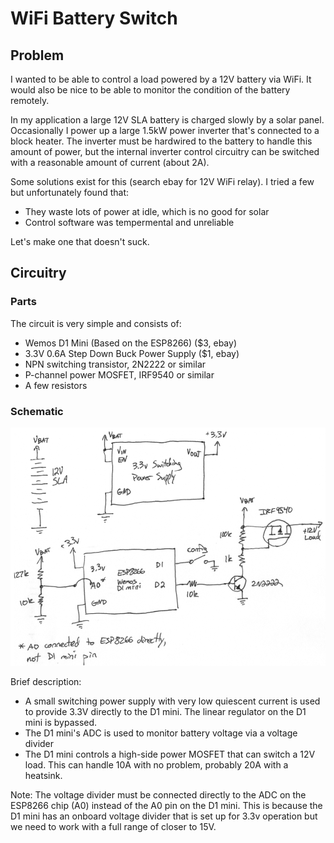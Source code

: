 # WiFi Battery Switch

## Problem

I wanted to be able to control a load powered by a 12V battery via WiFi. It would also be nice to be able to monitor the condition of the battery remotely.

In my application a large 12V SLA battery is charged slowly by a solar panel. Occasionally I power up a large 1.5kW power inverter that's connected to a block heater. The inverter must be hardwired to the battery to handle this amount of power, but the internal inverter control circuitry can be switched with a reasonable amount of current (about 2A). 

Some solutions exist for this (search ebay for 12V WiFi relay). I tried a few but unfortunately found that:
* They waste lots of power at idle, which is no good for solar
* Control software was tempermental and unreliable

Let's make one that doesn't suck.

## Circuitry

### Parts

The circuit is very simple and consists of:

* Wemos D1 Mini (Based on the ESP8266) ($3, ebay)
* 3.3V 0.6A Step Down Buck Power Supply ($1, ebay)
* NPN switching transistor, 2N2222 or similar
* P-channel power MOSFET, IRF9540 or similar
* A few resistors

### Schematic

![Schematic](https://github.com/lukepalmer/wifi-switch/blob/master/schematic.png)

Brief description:
* A small switching power supply with very low quiescent current is used to provide 3.3V directly to the D1 mini. The linear regulator on the D1 mini is bypassed.
* The D1 mini's ADC is used to monitor battery voltage via a voltage divider
* The D1 mini controls a high-side power MOSFET that can switch a 12V load. This can handle 10A with no problem, probably 20A with a heatsink.

Note: The voltage divider must be connected directly to the ADC on the ESP8266 chip (A0) instead of the A0 pin on the D1 mini. This is because the D1 mini has an onboard voltage divider that is set up for 3.3v operation but we need to work with a full range of closer to 15V.

